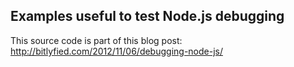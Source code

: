 Examples useful to test Node.js debugging
------------
This source code is part of this blog post:
http://bitlyfied.com/2012/11/06/debugging-node-js/